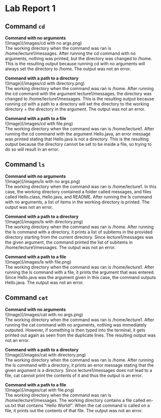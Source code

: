 # Lab Report 1

## Command `cd`
**Command with no arguments**  
![Image](/images/cd with no args.png)  
The working directory when the command was ran is /home/lecture1/messages.
After running the cd command with no arguments, nothing was printed, but the directory was changed to /home. This is the resulting output because running cd with no arguments will always set the directory to /home. 
The output was not an error.

**Command with a path to a directory**  
![Image](/images/cd with directory.png)  
The working directory when the command was ran is /home. 
After running the cd command with the argument lecture1/messages, the directory was changed to /home/lecture1/messages. This is the resulting output because running cd with a path to a directory will set the directory to the working directory + the directory in the argument. 
The output was not an error.

**Command with a path to a file**  
![Image](/images/cd with file.png)  
The working directory when the command was ran is /home/lecture1.
After running the cd command with the argument Hello.java, an error message was printed stating that Hello.java is not a directory. This is the resulting output because the directory cannot be set to be inside a file, so trying to do so will result in an error. 

## Command `ls`
**Command with no arguments**  
![Image](/images/ls with no args.png)  
The working directory when the command was ran is /home/lecture1.
In this case, the working directory contained a folder called messages, and files called Hello.class, Hello.java, and README. After running the ls command with no arguments, a list of items in the working directory is printed. 
The output was not an error.

**Command with a path to a directory**  
![Image](/images/ls with directory.png)  
The working directory when the command was ran is /home.
After running the ls command with a directory, it prints a list of subitems in the provided directory starting from the current directory. Since lecture1/messages was the given argument, the command printed the list of subitems in /home/lecture1/messages.
The output was not an error.

**Command with a path to a file**  
![Image](/images/ls with file.png)  
The working directory when the command was ran is /home/lecture1.
After running the ls command with a file, it prints the argument that was entered. Since Hello.java was the argument given in this case, the command outputs Hello.java.
The output was not an error.

## Command `cat`
**Command with no arguments**  
![Image](/images/cat with no args.png)  
The working directory when the command was ran is /home/lecture1.
After running the cat command with no arguments, nothing was immediately outputed. However, if something is then typed into the terminal, it gets printed out again as seen from the duplicate lines.
The resulting output was not an error.

**Command with a path to a directory**  
![Image](/images/cat with directory.png)  
The working directory when the command was ran is /home.
After running the ls command with a directory, it prints an error message stating that the given argument is a directory. Since lecture1/messages does not lead to a file, cat cannot print the contents of it and thus the output is an error.

**Command with a path to a file**  
![Image](/images/cat with file.png)  
The working directory when the command was ran is /home/lecture1/messages.
The working directory contains a file called en-us.txt that contains "Hello World!". When the cat command is called on a file, it prints out the contents of that file. 
The output was not an error.
